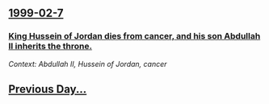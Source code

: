 ## [1999-02-7](/news/1999/02/7/index.md)

### [ King Hussein of Jordan dies from cancer, and his son Abdullah II inherits the throne.](/news/1999/02/7/king-hussein-of-jordan-dies-from-cancer-and-his-son-abdullah-ii-inherits-the-throne.md)
_Context: Abdullah II, Hussein of Jordan, cancer_

## [Previous Day...](/news/1999/02/6/index.md)


